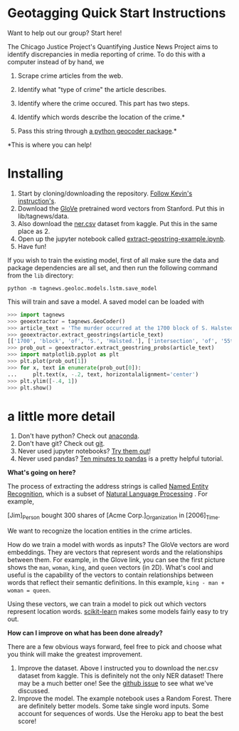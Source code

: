 # Geotagging Quick Start Instructions

Want to help out our group? Start here!

The Chicago Justice Project's Quantifying Justice News Project aims to identify  discrepancies in media reporting of crime. To do this with a computer instead of by hand, we

1. Scrape crime articles from the web.
2. Identify what "type of crime" the article describes.
3. Identify where the crime occured. This part has two steps.

  1. Identify which words describe the location of the crime.*
  2. Pass this string through [a python geocoder package](https://pypi.python.org/pypi/geocoder).*

\*This is where you can help!

# Installing
1. Start by cloning/downloading the repository. [Follow Kevin's instruction's](CONTRIBUTING.md).
2. Download the [GloVe](https://nlp.stanford.edu/projects/glove/) pretrained word vectors from Stanford. Put this in lib/tagnews/data.
3. Also download the [ner.csv](https://www.kaggle.com/abhinavwalia95/entity-annotated-corpus/downloads/ner.csv) dataset from kaggle. Put this in the same place as 2.
4. Open up the jupyter notebook called [extract-geostring-example.ipynb](lib/notebooks).
5. Have fun!

If you wish to train the existing model, first of all make sure the data and package dependencies are all set, and then run the following command from the `lib` directory:

```
python -m tagnews.geoloc.models.lstm.save_model
```

This will train and save a model. A saved model can be loaded with

```python
>>> import tagnews
>>> geoextractor = tagnews.GeoCoder()
>>> article_text = 'The murder occurred at the 1700 block of S. Halsted. It happened just after midnight. Another murder occurred at the intersection of 55th and Woodlawn, where a lone gunman...'
>>> geoextractor.extract_geostrings(article_text)
[['1700', 'block', 'of', 'S.', 'Halsted.'], ['intersection', 'of', '55th', 'and', 'Woodlawn,']]
>>> prob_out = geoextractor.extract_geostring_probs(article_text)
>>> import matplotlib.pyplot as plt
>>> plt.plot(prob_out[1])
>>> for x, text in enumerate(prob_out[0]):
...     plt.text(x, -.2, text, horizontalalignment='center')
>>> plt.ylim([-.4, 1])
>>> plt.show()
```

# a little more detail
1. Don't have python? Check out [anaconda](https://conda.io/docs/user-guide/install/index.html).
2. Don't have git? Check out [git](https://git-scm.com/downloads).
3. Never used jupyter notebooks? [Try them out](http://jupyter.readthedocs.io/en/latest/install.html)!
4. Never used pandas? [Ten minutes to pandas](https://pandas.pydata.org/pandas-docs/stable/10min.html) is a pretty helpful tutorial.

**What's going on here?**

The process of extracting the address strings is called [Named Entity Recognition](https://en.wikipedia.org/wiki/Named-entity_recognition), which is a subset of [Natural Language Processing](https://en.wikipedia.org/wiki/natural_language_processing) . For example,

[Jim]<sub>Person</sub> bought 300 shares of [Acme Corp.]<sub>Organization</sub> in [2006]<sub>Time</sub>.

We want to recognize the location entities in the crime articles.

How do we train a model with words as inputs? The GloVe vectors are word embeddings. They are vectors that represent words and the relationships between them. For example, in the Glove link, you can see the first picture shows the `man`, `woman`, `king`, and `queen` vectors (in 2D). What's cool and useful is the capability of the vectors to contain relationships between words that reflect their semantic definitions. In this example, `king - man + woman = queen`.

Using these vectors, we can train a model to pick out which vectors represent location words. [scikit-learn](http://scikit-learn.org/) makes some models fairly easy to try out.

**How can I improve on what has been done already?**

There are a few obvious ways forward, feel free to pick and choose what you think will make the greatest improvement.
1. Improve the dataset. Above I instructed you to download the ner.csv dataset from kaggle. This is definitely not the only NER dataset! There may be a much better one! See the [github issue](https://github.com/chicago-justice-project/article-tagging/issues/62) to see what we've discussed.
2. Improve the model. The example notebook uses a Random Forest. There are definitely better models. Some take single word inputs. Some account for sequences of words. Use the Heroku app to beat the best score!
